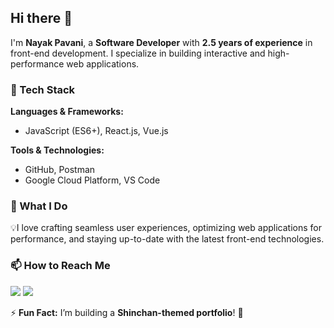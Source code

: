 ## Hi there 👋  
I'm **Nayak Pavani**, a **Software Developer** with **2.5 years of experience** in front-end development. I specialize in building interactive and high-performance web applications.  

### 🚀 Tech Stack  
**Languages & Frameworks:**  
- JavaScript (ES6+), React.js, Vue.js   

**Tools & Technologies:**  
- GitHub, Postman  
- Google Cloud Platform, VS Code  

### 🌟 What I Do  
💡I love crafting seamless user experiences, optimizing web applications for performance, and staying up-to-date with the latest front-end technologies.
### 📫 How to Reach Me  
<a href="your-linkedin-url" target="_blank"><img src="https://img.shields.io/badge/LinkedIn-0A66C2?style=for-the-badge&logo=linkedin&logoColor=white"></a>  <a href="mailto:your-email@example.com"><img src="https://img.shields.io/badge/Email-D14836?style=for-the-badge&logo=gmail&logoColor=white"></a>  

⚡ **Fun Fact:** I’m building a **Shinchan-themed portfolio**! 🚀  


